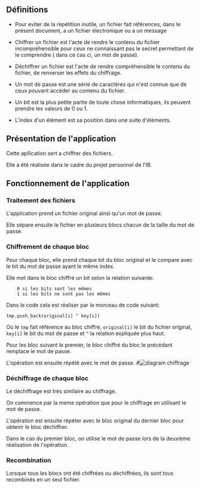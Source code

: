 ## Définitions
- Pour eviter de la répétition inutile, un fichier fait références, dans le présent document, a un fichier électronique ou a un message

- Chiffrer un fichier est l'acte de rendre le contenu du fichier incompréhensible pour ceux ne connaissant pas le secret permettant de le comprendre  ( dans ce cas ci, un mot de passe).
- Déchiffrer un fichier est l'acte de rendre compréhensible le contenu du fichier, de renverser les effets du chiffrage.
- Un mot de passe est une série de caractères qui n'est connue que de ceux pouvant accéder au contenu du fichier.
- Un bit est la plus petite partie de toute chose informatiques, ils peuvent prendre les valeurs de 0  ou 1.
- L'index d'un élément est sa position dans une suite d'éléments.
## Présentation de l'application
Cette apllication sert a chiffrer des fichiers.

Elle a été réalisée dans le cadre du projet personnel de l'IB.

## Fonctionnement de l'application
### Traitement des fichiers
L'application prend un fichier original ainsi qu'un mot de passe.

Elle sépare ensuite le fichier en plusieurs blocs chacun de la taille du mot de passe.

### Chiffrement de chaque bloc
Pour chaque bloc, elle prend chaque bit du bloc original et le compare avec le bit du mot de passe ayant le même index.

Elle met dans le bloc chiffré un bit selon la relation suivante:
    
        0 si les bits sont les mêmes 
        1 si les bits ne sont pas les mêmes 

Dans le code cela est réaliser par le morceau de code suivant:
```
tmp.push_back(original[i] ^ key[i])
``` 
Où le `tmp` fait référence au bloc chiffré, `original[i]` le bit du fichier original, `key[i]` le bit du mot de passe et `^` la relation expliquée plus haut.

Pour les bloc suivant le premier, le bloc chiffré du bloc le précédant remplace le mot de passe.

L'opération est ensuite répété avec le mot de passe.
#![diagram chiffrage](https://raw.githubusercontent.com/rxt01/pp/main/Capture%20d'écran%202024-03-28%20103225.png)
### Déchiffrage de chaque bloc
Le déchiffrage est très similaire au chiffrage.

On commence par la meme opération que pour le chiffrage en utilisant le mot de passe.

L'opération est ensuite répéter avec le bloc original du dernier bloc pour obtenir le bloc déchiffrer.

Dans le cas du premier bloc, on utilise le mot de passe lors de la deuxième réalisation  de l'opération.
### Recombination
Lorsque tous les blocs ont été chiffrées ou déchiffrées, ils sont tous recombinés en un seul fichier.

